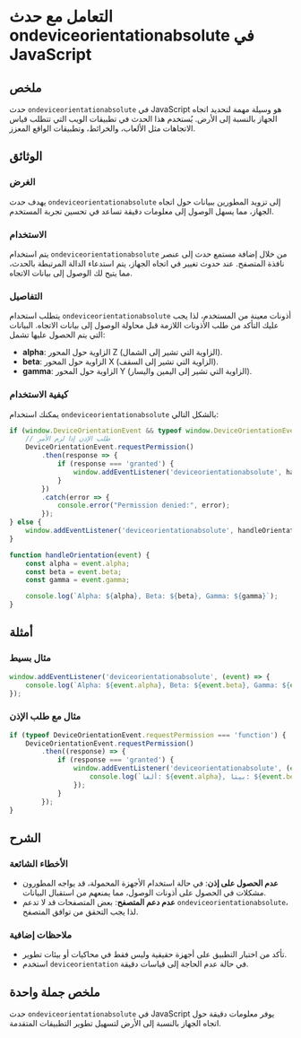 <!--
Meta Description: # التعامل مع حدث ondeviceorientationabsolute في JavaScript ## ملخص حدث `ondeviceorientationabsolute` في JavaScript هو وسيلة مهمة لتحديد اتجاه الجهاز ب...
Meta Keywords: event, إلى, ondeviceorientationabsolute, alpha, beta
-->

# التعامل مع حدث ondeviceorientationabsolute في JavaScript

## ملخص
حدث `ondeviceorientationabsolute` في JavaScript هو وسيلة مهمة لتحديد اتجاه الجهاز بالنسبة إلى الأرض. يُستخدم هذا الحدث في تطبيقات الويب التي تتطلب قياس الاتجاهات مثل الألعاب، والخرائط، وتطبيقات الواقع المعزز.

## الوثائق
### الغرض
يهدف حدث `ondeviceorientationabsolute` إلى تزويد المطورين ببيانات حول اتجاه الجهاز، مما يسهل الوصول إلى معلومات دقيقة تساعد في تحسين تجربة المستخدم.

### الاستخدام
يتم استخدام `ondeviceorientationabsolute` من خلال إضافة مستمع حدث إلى عنصر نافذة المتصفح. عند حدوث تغيير في اتجاه الجهاز، يتم استدعاء الدالة المرتبطة بالحدث، مما يتيح لك الوصول إلى بيانات الاتجاه.

### التفاصيل
يتطلب استخدام `ondeviceorientationabsolute` أذونات معينة من المستخدم، لذا يجب عليك التأكد من طلب الأذونات اللازمة قبل محاولة الوصول إلى بيانات الاتجاه. البيانات التي يتم الحصول عليها تشمل:
- **alpha**: الزاوية حول المحور Z (الزاوية التي تشير إلى الشمال).
- **beta**: الزاوية حول المحور X (الزاوية التي تشير إلى السقف).
- **gamma**: الزاوية حول المحور Y (الزاوية التي تشير إلى اليمين واليسار).

### كيفية الاستخدام
يمكنك استخدام `ondeviceorientationabsolute` بالشكل التالي:

```javascript
if (window.DeviceOrientationEvent && typeof window.DeviceOrientationEvent.requestPermission === 'function') {
    // طلب الإذن إذا لزم الأمر
    DeviceOrientationEvent.requestPermission()
        .then(response => {
            if (response === 'granted') {
                window.addEventListener('deviceorientationabsolute', handleOrientation);
            }
        })
        .catch(error => {
            console.error("Permission denied:", error);
        });
} else {
    window.addEventListener('deviceorientationabsolute', handleOrientation);
}

function handleOrientation(event) {
    const alpha = event.alpha;
    const beta = event.beta;
    const gamma = event.gamma;

    console.log(`Alpha: ${alpha}, Beta: ${beta}, Gamma: ${gamma}`);
}
```

## أمثلة
### مثال بسيط
```javascript
window.addEventListener('deviceorientationabsolute', (event) => {
    console.log(`Alpha: ${event.alpha}, Beta: ${event.beta}, Gamma: ${event.gamma}`);
});
```

### مثال مع طلب الإذن
```javascript
if (typeof DeviceOrientationEvent.requestPermission === 'function') {
    DeviceOrientationEvent.requestPermission()
        .then((response) => {
            if (response === 'granted') {
                window.addEventListener('deviceorientationabsolute', (event) => {
                    console.log(`ألفا: ${event.alpha}, بيتا: ${event.beta}, غاما: ${event.gamma}`);
                });
            }
        });
}
```

## الشرح
### الأخطاء الشائعة
- **عدم الحصول على إذن**: في حالة استخدام الأجهزة المحمولة، قد يواجه المطورون مشكلات في الحصول على أذونات الوصول، مما يمنعهم من استقبال البيانات.
- **عدم دعم المتصفح**: بعض المتصفحات قد لا تدعم `ondeviceorientationabsolute`، لذا يجب التحقق من توافق المتصفح.

### ملاحظات إضافية
- تأكد من اختبار التطبيق على أجهزة حقيقية وليس فقط في محاكيات أو بيئات تطوير.
- استخدم `deviceorientation` في حالة عدم الحاجة إلى قياسات دقيقة.

## ملخص جملة واحدة
حدث `ondeviceorientationabsolute` في JavaScript يوفر معلومات دقيقة حول اتجاه الجهاز بالنسبة إلى الأرض لتسهيل تطوير التطبيقات المتقدمة.